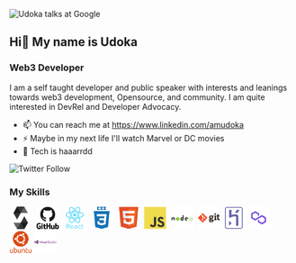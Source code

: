 ![Udoka talks at Google](https://pbs.twimg.com/media/FZ9Z43PXgAEOKiT?format=jpg&name=large)

## Hi👋 My name is Udoka


### Web3 Developer


I am a self taught developer and public speaker with interests and leanings towards web3 development, Opensource, and community.
I am quite interested in DevRel and Developer Advocacy.

- 📫 You can reach me at https://www.linkedin.com/amudoka
- ⚡  Maybe in my next life I'll watch Marvel or DC movies
- 🤔 Tech is haaarrdd 

![Twitter Follow](https://img.shields.io/twitter/follow/sir_uddy?color=blue&label=lets%20connect%20&logo=twitter&logoColor=twitter&style=for-the-badge)


### My Skills

<div>
  <img src="https://github.com/devicons/devicon/blob/master/icons/solidity/solidity-original.svg" title="React" alt="Solidity" width="40" height="40"/>&nbsp;
<img src="https://github.com/devicons/devicon/blob/master/icons/github/github-original-wordmark.svg" title="React" alt="github" width="40" height="40"/>&nbsp;
  <img src="https://github.com/devicons/devicon/blob/master/icons/react/react-original-wordmark.svg" title="React" alt="React" width="40" height="40"/>&nbsp;
  <img src="https://github.com/devicons/devicon/blob/master/icons/css3/css3-plain-wordmark.svg"  title="CSS3" alt="CSS" width="40" height="40"/>&nbsp;
  <img src="https://github.com/devicons/devicon/blob/master/icons/html5/html5-original.svg" title="HTML5" alt="HTML" width="40" height="40"/>&nbsp;
  <img src="https://github.com/devicons/devicon/blob/master/icons/javascript/javascript-original.svg" title="JavaScript" alt="JavaScript" width="40" height="40"/>&nbsp;
   <img src="https://github.com/devicons/devicon/blob/master/icons/nodejs/nodejs-original-wordmark.svg" title="NodeJS" alt="NodeJS" width="40" height="40"/>&nbsp;
  <img src="https://github.com/devicons/devicon/blob/master/icons/git/git-original-wordmark.svg" title="Git" **alt="Git" width="40" height="40"/>
<img src="https://github.com/devicons/devicon/blob/master/icons/heroku/heroku-original.svg" title="Git" **alt="Heroku" width="40" height="40"/>
<img src="https://github.com/devicons/devicon/blob/master/icons/polygon/polygon-original.svg" title="Git" **alt="Polygon" width="40" height="40"/>
<img src="https://github.com/devicons/devicon/blob/master/icons/ubuntu/ubuntu-plain-wordmark.svg" title="Git" **alt="Ubuntu" width="40" height="40"/>
<img src="https://github.com/devicons/devicon/blob/master/icons/visualstudio/visualstudio-plain-wordmark.svg" title="VSC" **alt="Git" width="40" height="40"/>
</div>


